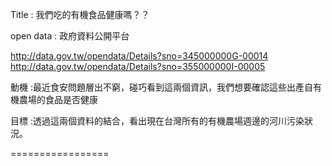 Title : 我們吃的有機食品健康嗎？？

open data : 政府資料公開平台

http://data.gov.tw/opendata/Details?sno=345000000G-00014
http://data.gov.tw/opendata/Details?sno=355000000I-00005
  
動機  :最近食安問題層出不窮，碰巧看到這兩個資訊，我們想要確認這些出產自有機農場的食品是否健康


目標  :透過這兩個資料的結合，看出現在台灣所有的有機農場週邊的河川污染狀況。

=================
